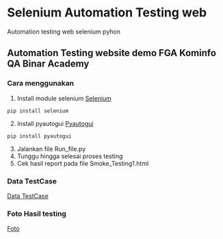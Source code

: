 # Selenium Automation Testing web
 Automation testing web selenium pyhon

## Automation Testing website demo FGA Kominfo QA Binar Academy

### Cara menggunakan
1. Install module selenium [Selenium](https://selenium-python.readthedocs.io/installation.html)
```
pip install selenium 
```
2. Install pyautogui [Pyautogui](https://pyautogui.readthedocs.io/en/latest/install.html)
```
pip install pyautogui
```
3. Jalankan file Run_file.py
4. Tunggu hingga selesai proses testing
5. Cek hasil report pada file  Smoke_Testing1.html

### Data TestCase
[Data TestCase](https://docs.google.com/spreadsheets/d/1PXag92NTkezVDZ3peAlKfU_DBxlZx5nkuBnmu51RmLQ/edit?usp=sharing)

### Foto Hasil testing
[Foto](https://drive.google.com/drive/folders/1Af_8eMSDYBWrQLFeQDU8OtPhFEBkV22u?usp=share_link)
